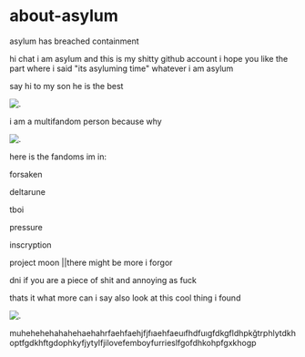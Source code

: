 # about-asylum
asylum has breached containment

hi chat i am asylum and this is my shitty github account i hope you like the part where i said "its asyluming time" whatever i am asylum

say hi to my son he is the best

![.](https://files.catbox.moe/fsql18.PNG)


i am a multifandom person because why 

![.](https://files.catbox.moe/j4na14.PNG)

here is the fandoms im in:

forsaken

deltarune

tboi

pressure

inscryption

project moon ||there might be more i forgor


dni if you are a piece of shit and annoying as fuck

thats it what more can i say also look at this cool thing i found

![.](https://media1.tenor.com/m/sSCx-3ifb2oAAAAd/forsaken-1x1x1x1-forsaken-1x.gif)

muhehehehahahehaehahrfaehfaehjfjfıaehfaeuıfhdfuıgfdkgfldhpkğtrphlytdkhoptfgdkhftgdophkyfjytylfjilovefemboyfurrieslfgofdhkohpfgxkhogp
